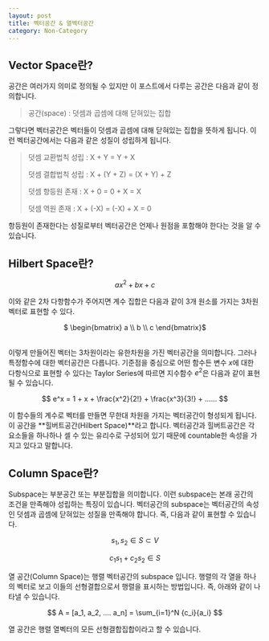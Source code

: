 ```yaml
---
layout: post
title: 벡터공간 & 열벡터공간
category: Non-Category
---
```


## Vector Space란?

공간은 여러가지 의미로 정의될 수 있지만 이 포스트에서 다루는 공간은 다음과 같이 정의합니다.

> 공간(space) : 덧셈과 곱셈에 대해 닫혀있는 집합 

그렇다면 벡터공간은 벡터들이 덧셈과 곱셈에 대해 닫혀있는 집합을 뜻하게 됩니다.
이런 벡터공간에서는 다음과 같은 성질이 성립하게 됩니다.

> 덧셈 교환법칙 성립 : X + Y = Y + X
> 
> 덧셈 결합법칙 성립 : X + (Y + Z) = (X + Y) + Z
>
> 덧셈 항등원 존재 : X + 0 = 0 + X = X
>
> 덧셈 역원 존재 : X + (-X) = (-X) + X = 0

항등원이 존재한다는 성질로부터 벡터공간은 언제나 원점을 포함해야 한다는 것을 알 수 있습니다.
  
## Hilbert Space란?

$$ ax^2 + bx + c $$

이와 같은 2차 다항함수가 주어지면 계수 집합은 다음과 같이 3개 원소를 가지는 3차원 벡터로 표현할 수 있다.

<center>
$ \begin{bmatrix}
a \\
b \\
c 
\end{bmatrix}$
</center>
<br>

이렇게 만들어진 벡터는 3차원이라는 유한차원을 가진 벡터공간을 의미합니다.
그러나 특정함수에 대한 벡터공간은 다릅니다.
기준점을 중심으로 어떤 함수든 변수 $x$에 대한 다항식으로 표현할 수 있다는 Taylor Series에 따르면 지수함수 $e^2$은 다음과 같이 표현될 수 있습니다.

$$ e^x = 1 + x + \frac{x^2}{2!} + \frac{x^3}{3!} + ...... $$

이 함수들의 계수로 벡터를 만들면 무한대 차원을 가지는 벡터공간이 형성되게 됩니다.
이 공간을 **힐버트공간(Hilbert Space)**라고 합니다. 
벡터공간과 힐버트공간은 각 요소들을 하나하나 셀 수 있는 유리수로 구성되어 있기 때문에 countable한 속성을 가지고 있다고 말합니다.

## Column Space란?

Subspace는 부분공간 또는 부분집합을 의미합니다.
이런 subspace는 본래 공간의 조건을 만족해야 성립하는 특징이 있습니다.
벡터공간의 subspace는 벡터공간의 속성인 덧셈과 곱셈에 닫혀있는 성질을 만족해야 합니다.
즉, 다음과 같이 표현할 수 있습니다.

$$ s_1, s_2 \in S \subset V $$

$$ {c_1}{s_1}+{c_2}{s_2} \in S $$

열 공간(Column Space)는 행렬 벡터공간의 subspace 입니다.
행렬의 각 열을 하나의 벡터로 보고 이들의 선형결합으로서 행렬을 표시하는 방법입니다.
즉, 아래와 같이 나타낼 수 있습니다.

$$ A = [a_1, a_2, .... a_n] = \sum_{i=1}^N {c_i}{a_i} $$

열 공간은 행렬 열벡터의 모든 선형결합집합이라고 할 수 있습니다.
